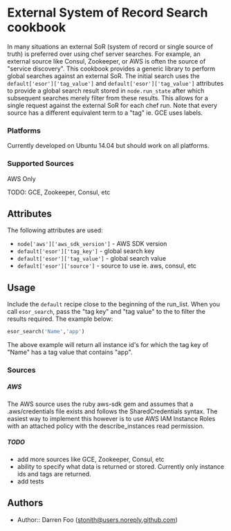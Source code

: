 External System of Record Search cookbook
=========================================

In many situations an external SoR (system of record or single source of truth) is preferred over using chef server searches. For example, an external source like Consul, Zookeeper, or AWS is often the source of "service discovery". This cookbook provides a generic library to perform global searches against an external SoR. The initial search uses the `default['esor']['tag_value']` and `default['esor']['tag_value']` attributes to provide a global search result stored in `node.run_state` after which subsequent searches merely filter from these results. This allows for a single request against the external SoR for each chef run. Note that every source has a different equivalent term to a "tag" ie. GCE uses labels.

### Platforms
Currently developed on Ubuntu 14.04 but should work on all platforms.

### Supported Sources

AWS Only

TODO: GCE, Zookeeper, Consul, etc

Attributes
----------

The following attributes are used:

* `node['aws']['aws_sdk_version']` - AWS SDK version
* `default['esor']['tag_key']` - global search key
* `default['esor']['tag_value']` - global search value
* `default['esor']['source']` - source to use ie. aws, consul, etc

Usage
-----

Include the `default` recipe close to the beginning of the run_list. When you call `esor_search`, pass the "tag key" and "tag value" to the to filter the results required. The example below:

```ruby
esor_search('Name','app')
```

The above example will return all instance id's for which the tag key of "Name" has a tag value that contains "app".

### Sources

##### AWS
The AWS source uses the ruby aws-sdk gem and assumes that a .aws/credentials file exists and follows the SharedCredentials syntax. The easiest way to implement this however is to use AWS IAM Instance Roles with an attached policy with the describe_instances read permission.

##### TODO
* add more sources like GCE, Zookeeper, Consul, etc
* ability to specify what data is returned or stored. Currently only instance ids and tags are returned.
* add tests

Authors
-----------------
- Author:: Darren Foo (<stonith@users.noreply.github.com>)
